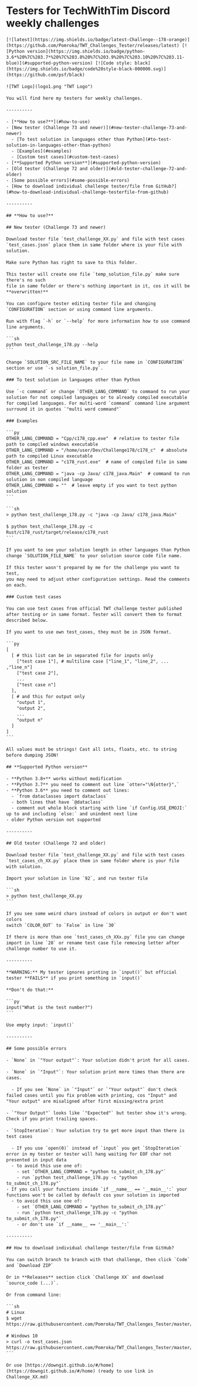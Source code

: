 # Testers for TechWithTim Discord weekly challenges

    [![latest](https://img.shields.io/badge/latest-Challenge--178-orange)](https://github.com/Pomroka/TWT_Challenges_Tester/releases/latest) [![Python version](https://img.shields.io/badge/python-3.6*%20%7C%203.7*%20%7C%203.8%20%7C%203.9%20%7C%203.10%20%7C%203.11-blue)](#supported-python-version) [![Code style: black](https://img.shields.io/badge/code%20style-black-000000.svg)](https://github.com/psf/black)

    ![TWT Logo](logo1.png "TWT Logo")

    You will find here my testers for weekly challenges.

    ----------

    - [**How to use?**](#how-to-use)
    - [New tester (Challenge 73 and newer)](#new-tester-challenge-73-and-newer)
      - [To test solution in languages other than Python](#to-test-solution-in-languages-other-than-python)
      - [Examples](#examples)
      - [Custom test cases](#custom-test-cases)
    - [**Supported Python version**](#supported-python-version)
    - [Old tester (Challenge 72 and older)](#old-tester-challenge-72-and-older)
    - [Some possible errors](#some-possible-errors)
    - [How to download individual challenge tester/file from GitHub?](#how-to-download-individual-challenge-testerfile-from-github)

    ----------

    ## **How to use?**

    ## New tester (Challenge 73 and newer)

    Download tester file `test_challenge_XX.py` and file with test cases `test_cases.json` place them in same folder where is your file with solution.

    Make sure Python has right to save to this folder.

    This tester will create one file `temp_solution_file.py` make sure there's no such
    file in same folder or there's nothing important in it, cos it will be **overwritten!**

    You can configure tester editing tester file and changing `CONFIGURATION` section or using command line arguments.

    Run with flag `-h` or `--help` for more information how to use command line arguments.

    ```sh
    python test_challenge_178.py --help
    ```

    Change `SOLUTION_SRC_FILE_NAME` to your file name in `CONFIGURATION` section or use `-s solution_file.py`.

    ### To test solution in languages other than Python

    Use `-c command` or change `OTHER_LANG_COMMAND` to command to run your solution for not compiled languages or to already compiled executable for compiled languages. For multi-word `command` command line argument surround it in quotes `"multi word command"`

    ### Examples

    ```py
    OTHER_LANG_COMMAND = "Cpp/c178_cpp.exe"  # relative to tester file path to compiled windows executable
    OTHER_LANG_COMMAND = "/home/user/Dev/Challenge178/c178_c"  # absolute path to compiled Linux executable
    OTHER_LANG_COMMAND = "c178_rust.exe"  # name of compiled file in same folder as tester
    OTHER_LANG_COMMAND = "java -cp Java/ c178_java.Main"  # command to run solution in non compiled language
    OTHER_LANG_COMMAND = ""  # leave empty if you want to test python solution
    ```

    ```sh
    > python test_challenge_178.py -c "java -cp Java/ c178_java.Main"

    $ python test_challenge_178.py -c Rust/c178_rust/target/release/c178_rust
    ```

    If you want to see your solution length in other languages than Python change `SOLUTION_FILE_NAME` to your solution source code file name.

    If this tester wasn't prepared by me for the challenge you want to test,
    you may need to adjust other configuration settings. Read the comments on each.

    ### Custom test cases

    You can use test cases from official TWT challenge tester published after testing or in same format. Tester will convert them to format described below.

    If you want to use own test_cases, they must be in JSON format.

    ```py
    [
      [ # this list can be in separated file for inputs only 
        ["test case 1"], # multiline case ["line_1", "line_2", ... ,"line_n"] 
        ["test case 2"],
        ...
        ["test case n"]
      ],
      [ # and this for output only 
        "output 1",
        "output 2",
        ...
        "output n"
      ]
    ]
    ```

    All values must be strings! Cast all ints, floats, etc. to string before dumping JSON!

    ## **Supported Python version**

    - **Python 3.8+** works without modification
    - **Python 3.7** you need to comment out line `otter="\N{otter}",`
    - **Python 3.6** you need to comment out lines:
      - `from dataclasses import dataclass`
      - both lines that have `@dataclass`
      - comment out whole block starting with line `if Config.USE_EMOJI:` up to and including `else:` and unindent next line
    - older Python version not supported

    ----------

    ## Old tester (Challenge 72 and older)

    Download tester file `test_challenge_XX.py` and file with test cases `test_cases_ch_XX.py` place them in same folder where is your file with solution.

    Import your solution in line `92`, and run tester file

    ```sh
    > python test_challenge_XX.py
    ```

    If you see some weird chars instead of colors in output or don't want colors
    switch `COLOR_OUT` to `False` in line `30`

    If there is more than one `test_cases_ch_XXx.py` file you can change import in line `28` or rename test case file removing letter after challenge number to use it.

    ----------

    **WARNING:** My tester ignores printing in `input()` but official tester **FAILS** if you print something in `input()`

    **Don't do that:**

    ```py
    input("What is the test number?")
    ```

    Use empty input: `input()`

    ----------

    ## Some possible errors

    - `None` in `"Your output"`: Your solution didn't print for all cases.

    - `None` in `"Input"`: Your solution print more times than there are cases.

      - If you see `None` in `"Input"` or `"Your output"` don't check failed cases until you fix problem with printing, cos "Input" and "Your output" are misaligned after first missing/extra print

    - `"Your Output"` looks like `"Expected"` but tester show it's wrong. Check if you print trailing spaces.

    - `StopIteration`: Your solution try to get more input than there is test cases

      - If you use `open(0)` instead of `input` you get `StopIteration` error in my tester or tester will hang waiting for EOF char not presented in input data
      - to avoid this use one of:
        - set `OTHER_LANG_COMMAND = "python to_submit_ch_178.py"`
        - run `python test_challenge_178.py -c "python to_submit_ch_178.py"`
    - If you call your functions inside `if __name__ == '__main__':` your functions won't be called by default cos your solution is imported
      - to avoid this use one of:
        - set `OTHER_LANG_COMMAND = "python to_submit_ch_178.py"`
        - run `python test_challenge_178.py -c "python to_submit_ch_178.py"`
        - or don't use `if __name__ == '__main__':`

    ----------

    ## How to download individual challenge tester/file from GitHub?

    You can switch branch to branch with that challenge, then click `Code` and `Download ZIP`

    Or in **Releases** section click `Challenge XX` and download `source_code (...)`.

    Or from command line:

    ```sh
    # Linux
    $ wget https://raw.githubusercontent.com/Pomroka/TWT_Challenges_Tester/master/Challenge_178/test_cases.json

    # Windows 10
    > curl -o test_cases.json https://raw.githubusercontent.com/Pomroka/TWT_Challenges_Tester/master/Challenge_178/test_cases.json
    ```

    Or use [https://downgit.github.io/#/home](https://downgit.github.io/#/home) (ready to use link in Challenge_XX.md)
